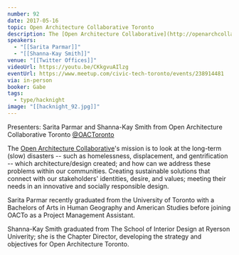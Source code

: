 ```yaml
---
number: 92
date: 2017-05-16
topic: Open Architecture Collaborative Toronto
description: The [Open Architecture Collaborative](http://openarchcollab.org)'s mission is to look at the long-term (slow) disasters -- such as homelessness, displacement, and gentrification -- which architecture/design created; and how can we address these problems within our communities. Creating sustainable solutions that connect with our stakeholders' identities, desire, and values; meeting their needs in an innovative and socially responsible design.
speakers:
  - "[[Sarita Parmar]]"
  - "[[Shanna-Kay Smith]]"
venue: "[[Twitter Offices]]"
videoUrl: https://youtu.be/CKkgvuAIlzg
eventUrl: https://www.meetup.com/civic-tech-toronto/events/238914481
via: in-person
booker: Gabe
tags:
  - type/hacknight
image: "[[hacknight_92.jpg]]"
---
```


Presenters: Sarita Parmar and Shanna-Kay Smith from Open Architecture Collaborative Toronto [@OACToronto](https://twitter.com/OACToronto)

The [Open Architecture Collaborative](http://openarchcollab.org)'s mission is to look at the long-term (slow) disasters -- such as homelessness, displacement, and gentrification -- which architecture/design created; and how can we address these problems within our communities. Creating sustainable solutions that connect with our stakeholders' identities, desire, and values; meeting their needs in an innovative and socially responsible design.

Sarita Parmar recently graduated from the University of Toronto with a Bachelors of Arts in Human Geography and American Studies before joining OACTo as a Project Management Assistant.

Shanna-Kay Smith graduated from The School of Interior Design at Ryerson Univerity; she is the Chapter Director, developing the strategy and objectives for Open Architecture Toronto.